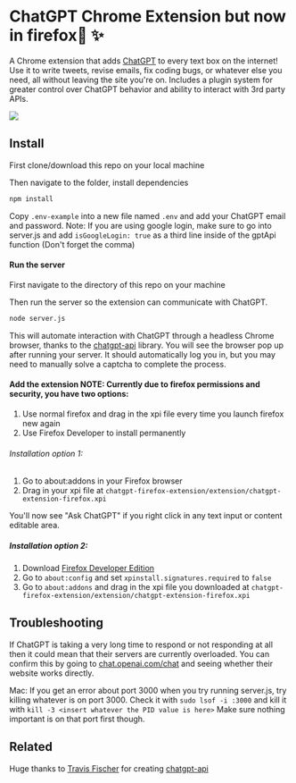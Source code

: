 # ChatGPT Chrome Extension but now in firefox🤖 ✨

A Chrome extension that adds [ChatGPT](https://chat.openai.com) to every text box on the internet! Use it to write tweets, revise emails, fix coding bugs, or whatever else you need, all without leaving the site you're on. Includes a plugin system for greater control over ChatGPT behavior and ability to interact with 3rd party APIs.

![](https://i.imgur.com/CPMOyG7.gif)

## Install
First clone/download this repo on your local machine

Then navigate to the folder, install dependencies

```bash
npm install
```

Copy `.env-example` into a new file named `.env` and add your ChatGPT email and password.
Note: If you are using google login, make sure to go into server.js and add `isGoogleLogin: true` as a third line inside of the gptApi function (Don't forget the comma)

#### Run the server

First navigate to the directory of this repo on your machine

Then run the server so the extension can communicate with ChatGPT.
```bash
node server.js
```

This will automate interaction with ChatGPT through a headless Chrome browser, thanks to the [chatgpt-api](https://github.com/transitive-bullshit/chatgpt-api) library. You will see the browser pop up after running your server. It should automatically log you in, but you may need to manually solve a captcha to complete the process.

#### Add the extension NOTE: Currently due to firefox permissions and security, you have two options:
1. Use normal firefox and drag in the xpi file every time you launch firefox new again
2. Use Firefox Developer to install permanently

###### Installation option 1:

1. Go to about:addons in your Firefox browser
4. Drag in your xpi file at `chatgpt-firefox-extension/extension/chatgpt-extension-firefox.xpi` 

You'll now see "Ask ChatGPT" if you right click in any text input or content editable area.

##### Installation option 2:

1. Download [Firefox Developer Edition](https://www.mozilla.org/en-US/firefox/developer/)
2. Go to `about:config` and set `xpinstall.signatures.required` to `false`
3. Go to `about:addons` and drag in the xpi file you downloaded at `chatgpt-firefox-extension/extension/chatgpt-extension-firefox.xpi` 

## Troubleshooting

If ChatGPT is taking a very long time to respond or not responding at all then it could mean that their servers are currently overloaded. You can confirm this by going to [chat.openai.com/chat](https://chat.openai.com/chat) and seeing whether their website works directly.

Mac: If you get an error about port 3000 when you try running server.js, try killing whatever is on port 3000. Check it with `sudo lsof -i :3000` and kill it with `kill -3 <insert whatever the PID value is here>` Make sure nothing important is on that port first though.

## Related

Huge thanks to <a href="https://twitter.com/transitive_bs">Travis Fischer</a> for creating [chatgpt-api](https://github.com/transitive-bullshit/chatgpt-api)
